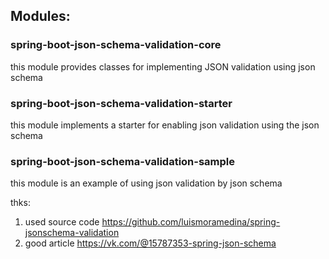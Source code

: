 
## Modules:
### spring-boot-json-schema-validation-core
this module provides classes for implementing JSON validation using json schema

### spring-boot-json-schema-validation-starter
this module implements a starter for enabling json validation using the json schema

### spring-boot-json-schema-validation-sample
this module is an example of using json validation by json schema

thks:
1. used source code https://github.com/luismoramedina/spring-jsonschema-validation
2. good article https://vk.com/@15787353-spring-json-schema 

